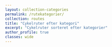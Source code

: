 ```yaml
---
layout: collection-categories
permalink: /rutekategorier/
collection: routes
title: "Cykelruter efter kategori"
excerpt: "Cykelruter sorteret efter kategorier"
author_profile: true
classes: wide
---
```

